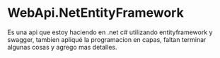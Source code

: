 # WebApi.NetEntityFramework
Es una api que estoy haciendo en .net c# utilizando entityframework y swagger, tambien apliqué la programacion en capas, faltan terminar algunas cosas y agrego mas detalles.
